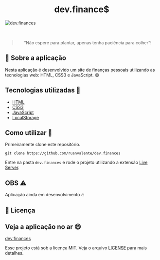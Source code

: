 <h1 align="center">dev.finance$</h1>

<img src="https://i.postimg.cc/Fzgw8W65/Captura-de-tela-de-2021-01-29-21-04-28.png" alt="dev.finances"/>

<br />
<br />
<br />

<blockquote align="center">“Não espere para plantar, apenas tenha paciência para colher”!</blockquote>

## :rocket: Sobre a aplicação

Nesta aplicação é desenvolvido um site de finanças pessoais utilizando as tecnologias web: HTML, CSS3 e JavaScript. :smile:

## Tecnologias utilizadas :memo:

- [HTML](https://developer.mozilla.org/pt-BR/docs/Web/HTML/HTML5)
- [CSS3](https://developer.mozilla.org/pt-BR/docs/Web/CSS)
- [JavaScript](https://developer.mozilla.org/pt-BR/docs/Web/JavaScript)
- [LocalStorage](https://developer.mozilla.org/pt-BR/docs/Web/API/Window/Window.localStorage)

## Como utilizar 🤔

Primeiramente clone este repositório.

```
git clone https://github.com/ruanvalente/dev.finances
```

Entre na pasta `dev.finances` e rode o projeto utilizando a extensão [Live Server](https://marketplace.visualstudio.com/items?itemName=ritwickdey.LiveServer).

## OBS ⚠️

Aplicação ainda em desenvolvimento 🔥

## :memo: Licença

## Veja a aplicação no ar :smile:

[dev.finances](https://dev-finances-bice.vercel.app/)

Esse projeto está sob a licença MIT. Veja o arquivo [LICENSE](LICENSE) para mais detalhes.
